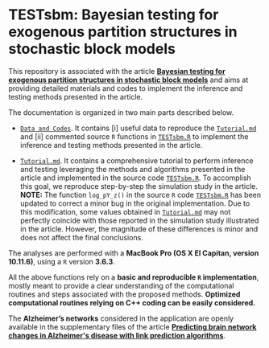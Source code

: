 # TESTsbm: Bayesian testing for exogenous partition structures in stochastic block models

This repository is associated with the article [**Bayesian testing for exogenous partition structures in stochastic block models**](https://doi.org/10.1007/s13171-020-00231-2) and aims at providing detailed materials and codes to implement the inference and testing methods presented in the article.

The documentation is organized in two main parts described below.  

- [`Data and Codes`](https://github.com/danieledurante/TESTsbm/tree/master/Data%20and%20Codes).  It contains [i] useful data to reproduce the [`Tutorial.md`](https://github.com/danieledurante/TESTsbm/blob/master/Tutorial.md) and [ii] commented source `R` functions in [`TESTsbm.R`](https://github.com/danieledurante/TESTsbm/blob/master/Data%20and%20Codes/TESTsbm.R) to implement the inference and testing methods presented in the article.

- [`Tutorial.md`](https://github.com/danieledurante/TESTsbm/blob/master/Tutorial.md). It contains a comprehensive tutorial to perform inference and testing leveraging the methods and algorithms presented in the article and implemented in the source code [`TESTsbm.R`](https://github.com/danieledurante/TESTsbm/blob/master/Data%20and%20Codes/TESTsbm.R). To accomplish this goal, we reproduce step-by-step the simulation study in the article. **NOTE:** The function `log_pY_z()` in the source `R` code [`TESTsbm.R`](https://github.com/danieledurante/TESTsbm/blob/master/Data%20and%20Codes/TESTsbm.R) has been updated to correct a minor bug in the original implementation. Due to this modification, some values obtained in [`Tutorial.md`](https://github.com/danieledurante/TESTsbm/blob/master/Tutorial.md) may not perfectly coincide with those reported in the simulation study illustrated in the article. However, the magnitude of these differences is minor and does not affect the final conclusions.

The analyses are performed with a **MacBook Pro (OS X El Capitan, version 10.11.6)**, using a `R` version **3.6.3**. 

All the above functions rely on a **basic and reproducible `R` implementation**, mostly meant to provide a clear understanding of the computational routines and steps associated with the proposed methods. **Optimized computational routines relying on C++ coding can be easily considered.** 

The **Alzheimer’s networks** considered in the application are openly available in the supplementary files of the article  [**Predicting brain network changes in Alzheimer's disease with link prediction algorithms**](https://doi.org/10.1039/C6MB00815A).
